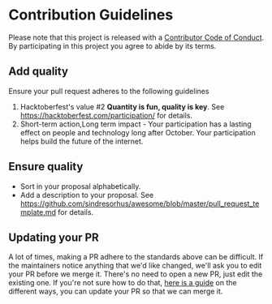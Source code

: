 # Contribution Guidelines

Please note that this project is released with a [Contributor Code of Conduct](code-of-conduct.md).
By participating in this project you agree to abide by its terms.

## Add quality

Ensure your pull request adheres to the following guidelines

1. Hacktoberfest's value #2 **Quantity is fun, quality is key**. See <https://hacktoberfest.com/participation/> for details.
2. Short-term action,Long term impact - Your participation has a lasting effect on people and technology long after October. Your participation helps build the future of the internet.

## Ensure quality

- Sort in your proposal alphabetically.
- Add a description to your proposal. See <https://github.com/sindresorhus/awesome/blob/master/pull_request_template.md> for details.

## Updating your PR

A lot of times, making a PR adhere to the standards above can be difficult.
If the maintainers notice anything that we'd like changed, we'll ask you to
edit your PR before we merge it. There's no need to open a new PR, just edit
the existing one. If you're not sure how to do that,
[here is a guide](https://github.com/ipfs/community/blob/master/amending-commits.md)
on the different ways, you can update your PR so that we can merge it.

